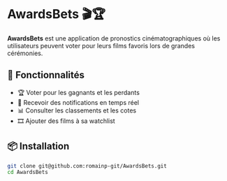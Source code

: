 # AwardsBets 🎬🏆

**AwardsBets** est une application de pronostics cinématographiques où les utilisateurs peuvent voter pour leurs films favoris lors de grandes cérémonies.

## 🚀 Fonctionnalités
- 🏆 Voter pour les gagnants et les perdants
- 🔔 Recevoir des notifications en temps réel
- 📊 Consulter les classements et les cotes
- 🎞️ Ajouter des films à sa watchlist

## 📦 Installation

```sh
git clone git@github.com:romainp-git/AwardsBets.git
cd AwardsBets